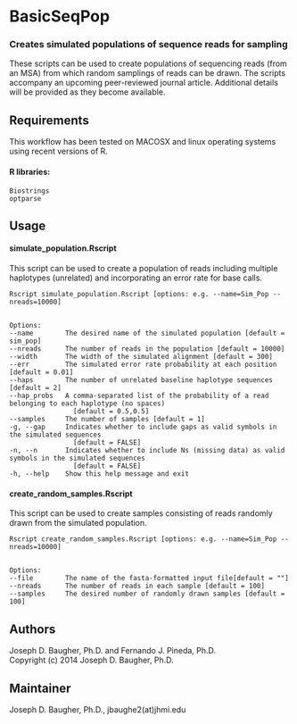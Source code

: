BasicSeqPop
===========

### Creates simulated populations of sequence reads for sampling

These scripts can be used to create populations of sequencing reads (from an MSA) from which random samplings of reads can be drawn. The scripts accompany an upcoming peer-reviewed journal article. Additional details will be provided as they become available.

## Requirements
This workflow has been tested on MACOSX and linux operating systems using recent versions of R.

#### R libraries:
    Biostrings
    optparse

## Usage

#### simulate_population.Rscript

  This script can be used to create a population of reads including multiple haplotypes
  (unrelated) and incorporating an error rate for base calls.
	
	Rscript simulate_population.Rscript [options: e.g. --name=Sim_Pop --nreads=10000]


	Options:
	--name        The desired name of the simulated population [default = sim_pop]
	--nreads      The number of reads in the population [default = 10000]
	--width       The width of the simulated alignment [default = 300]
	--err         The simulated error rate probability at each position [default = 0.01]
	--haps        The number of unrelated baseline haplotype sequences [default = 2]
	--hap_probs   A comma-separated list of the probability of a read belonging to each haplotype (no spaces) 
	                [default = 0.5,0.5]
	--samples     The number of samples [default = 1]
  	-g, --gap     Indicates whether to include gaps as valid symbols in the simulated sequences 
                  	[default = FALSE]
	-n, --n       Indicates whether to include Ns (missing data) as valid symbols in the simulated sequences 
	                [default = FALSE]
	-h, --help    Show this help message and exit
	
	
#### create_random_samples.Rscript

  This script can be used to create samples consisting of reads randomly drawn from the simulated population. 
	
	Rscript create_random_samples.Rscript [options: e.g. --name=Sim_Pop --nreads=10000]


	Options:
	--file        The name of the fasta-formatted input file[default = ""]
	--nreads      The number of reads in each sample [default = 100]
	--samples     The desired number of randomly drawn samples [default = 100]


## Authors

Joseph D. Baugher, Ph.D. and Fernando J. Pineda, Ph.D.<br>
Copyright (c) 2014 Joseph D. Baugher, Ph.D.

## Maintainer

Joseph D. Baugher, Ph.D., jbaughe2(at)jhmi.edu

